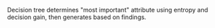 Decision tree determines "most important" attribute using entropy and decision gain, then generates based on findings.